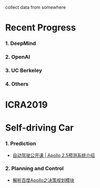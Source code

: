 collect data from somewhere

# Recent Progress

### 1. DeepMind

### 2. OpenAI

### 3. UC Berkeley

### 4. Others

# ICRA2019

# Self-driving Car

### 1. Prediction

- [自动驾驶公开课 | Apollo 2.5预测系统介绍](https://mp.weixin.qq.com/s/48DcWP1kAoze0Lv8jHY3Ow)

### 2. Planning and Control

- [解析百度Apollo之决策规划模块](https://paul.pub/apollo-planning/#id-publicroadplanner)
